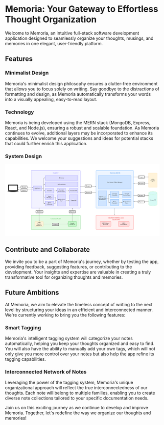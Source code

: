 # Memoria: Your Gateway to Effortless Thought Organization

Welcome to Memoria, an intuitive full-stack software development application designed to seamlessly organize your thoughts, musings, and memories in one elegant, user-friendly platform.

## Features

### Minimalist Design

Memoria's minimalist design philosophy ensures a clutter-free environment that allows you to focus solely on writing. Say goodbye to the distractions of formatting and design, as Memoria automatically transforms your words into a visually appealing, easy-to-read layout.

### Technology

Memoria is being developed using the MERN stack (MongoDB, Express, React, and Node.js), ensuring a robust and scalable foundation. As Memoria continues to evolve, additional layers may be incorporated to enhance its capabilities. We welcome your suggestions and ideas for potential stacks that could further enrich this application.

### System Design

![System Design Diagram](main_application/client/src/images/memoria-system-design.png)

## Contribute and Collaborate

We invite you to be a part of Memoria's journey, whether by testing the app, providing feedback, suggesting features, or contributing to the development. Your insights and expertise are valuable in creating a truly transformative tool for organizing thoughts and memories.

## Future Ambitions

At Memoria, we aim to elevate the timeless concept of writing to the next level by structuring your ideas in an efficient and interconnected manner. We're currently working to bring you the following features:

### Smart Tagging

Memoria's intelligent tagging system will categorize your notes automatically, helping you keep your thoughts organized and easy to find. You will also have the ability to manually add your own tags, which will not only give you more control over your notes but also help the app refine its tagging capabilities.

### Interconnected Network of Notes

Leveraging the power of the tagging system, Memoria's unique organizational approach will reflect the true interconnectedness of our thoughts. Each note will belong to multiple families, enabling you to create diverse note collections tailored to your specific documentation needs.

Join us on this exciting journey as we continue to develop and improve Memoria. Together, let's redefine the way we organize our thoughts and memories!
